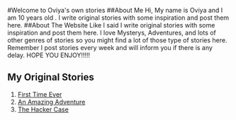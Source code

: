 #Welcome to Oviya's own stories
##About Me
Hi, My name is Oviya and I am 10 years old . I write original stories with some inspiration and post them here.
##About The Website
Like I said I write original stories with some inspiration and post them here. I love Mysterys, Adventures, and lots of other genres of stories so you might find a lot of those type of stories here. Remember I post stories every week and will inform you if there is any delay. HOPE YOU ENJOY!!!!!
## My Original Stories

1. [First Time Ever](first_time_ever.md)
2. [An Amazing Adventure](an_amazing_adventure.md)
3. [The Hacker Case](the_hacker_case.md)


